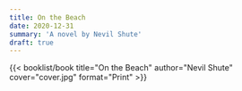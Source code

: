 ```yaml
---
title: On the Beach
date: 2020-12-31
summary: 'A novel by Nevil Shute'
draft: true
---
```


{{< booklist/book
title="On the Beach"
author="Nevil Shute"
cover="cover.jpg"
format="Print" >}}
